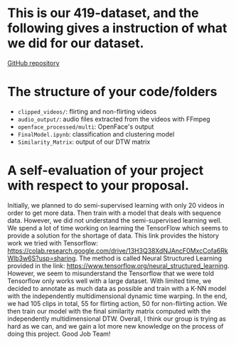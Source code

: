 # This is our 419-dataset, and the following gives a instruction of what we did for our dataset.

[GitHub repository](https://github.com/mwgh/419-dataset)

# The structure of your code/folders

* `clipped_videos/`: flirting and non-flirting videos
* `audio_output/`: audio files extracted from the videos with FFmpeg
* `openface_processed/multi`: OpenFace's output
* `FinalModel.ipynb`: classification and clustering model
* `Similarity_Matrix`: output of our DTW matrix

# A self-evaluation of your project with respect to your proposal.
Initially, we planned to do semi-supervised learning with only 20 videos in order to get more data. Then train with a model that deals with sequence data. However, we did not understand the semi-supervised learning well. We spend a lot of time working on learning the TensorFlow which seems to provide a solution for the shortage of data. This link provides the history work we tried with Tensorflow: https://colab.research.google.com/drive/13H3Q38XdNJAncF0MxcCofa6RkWlb3w6S?usp=sharing. The method is called Neural Structured Learning provided in the link: https://www.tensorflow.org/neural_structured_learning. However, we seem to misunderstand the Tensorflow that we were told Tensorflow only works well with a large dataset. With limited time, we decided to annotate as much data as possible and train with a K-NN model with the independently multidimensional dynamic time warping. In the end, we had 105 clips in total, 55 for flirting action, 50 for non-flirting action. We then train our model with the final similarity matrix computed with the independently multidimensional DTW. Overall, I think our group is trying as hard as we can, and we gain a lot more new knowledge on the process of doing this project. Good Job Team!
